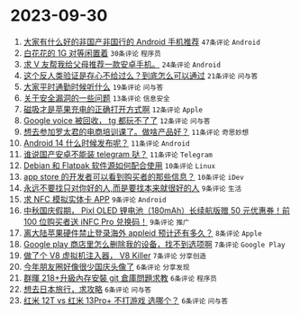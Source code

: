 # 2023-09-30

1. [大家有什么好的非国产非国行的 Android 手机推荐](https://www.v2ex.com/t/978244) `47条评论` `Android`
1. [白花花的 1G 对等闲置着](https://www.v2ex.com/t/978262) `30条评论` `程序员`
1. [求 V 友帮我给父母推荐一款安卓手机。](https://www.v2ex.com/t/978266) `24条评论` `Android`
1. [这个反人类验证是存心不给过么？到底怎么可以通过](https://www.v2ex.com/t/978251) `21条评论` `问与答`
1. [大家平时通勤时候听什么](https://www.v2ex.com/t/978232) `19条评论` `问与答`
1. [关于安全漏洞的一些问题](https://www.v2ex.com/t/978257) `13条评论` `信息安全`
1. [磁吸才是苹果充电的正确打开方式啊](https://www.v2ex.com/t/978268) `12条评论` `Apple`
1. [Google voice 被回收， tg 都玩不了了](https://www.v2ex.com/t/978259) `12条评论` `问与答`
1. [想去参加罗太君的电商培训课了。做啥产品好？](https://www.v2ex.com/t/978265) `11条评论` `奇思妙想`
1. [Android 14 什么时候发布呢？](https://www.v2ex.com/t/978258) `11条评论` `Android`
1. [谁说国产安卓不能装 telegram 哒？](https://www.v2ex.com/t/978245) `11条评论` `Telegram`
1. [Debian 和 Flatpak 软件源如何配合使用](https://www.v2ex.com/t/978280) `10条评论` `Linux`
1. [app store 的开发者可以看到购买者的那些信息？](https://www.v2ex.com/t/978248) `10条评论` `iDev`
1. [永远不要找只对你好的人,而是要找本来就很好的人](https://www.v2ex.com/t/978253) `9条评论` `生活`
1. [求 NFC 模拟实体卡 APP](https://www.v2ex.com/t/978247) `9条评论` `Android`
1. [中秋国庆假期， Pixl OLED 锂电池（180mAh）长续航版赠 50 元优惠券！前 100 位购买者送 iNFC Pro 兑换码！](https://www.v2ex.com/t/978230) `9条评论` `推广`
1. [离大陆苹果硬件禁止登录海外 appleid 预计还有多久？](https://www.v2ex.com/t/978234) `8条评论` `Apple`
1. [Google play 商店里怎么删除我的设备，找不到选项啊](https://www.v2ex.com/t/978267) `7条评论` `Google Play`
1. [做了个 V8 虚拟机注入器， V8 Killer](https://www.v2ex.com/t/978250) `7条评论` `分享创造`
1. [今年朋友圈好像很少国庆头像了](https://www.v2ex.com/t/978282) `6条评论` `分享发现`
1. [群暉 218+升級內存安裝 git 倉庫問題求教](https://www.v2ex.com/t/978279) `6条评论` `程序员`
1. [想去日本旅行，求攻略](https://www.v2ex.com/t/978277) `6条评论` `问与答`
1. [红米 12T vs 红米 13Pro+ 不打游戏 选哪个？](https://www.v2ex.com/t/978274) `6条评论` `问与答`
